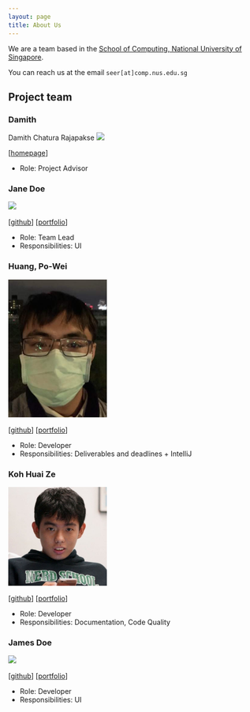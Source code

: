 ```yaml
---
layout: page
title: About Us
---
```


We are a team based in the [School of Computing, National University of Singapore](http://www.comp.nus.edu.sg).

You can reach us at the email `seer[at]comp.nus.edu.sg`

## Project team

### Damith 
Damith Chatura Rajapakse
<img src="images/johndoe.png" width="200px">

[[homepage](http://www.comp.nus.edu.sg/~damithch)]

* Role: Project Advisor

### Jane Doe

<img src="images/johndoe.png" width="200px">

[[github](http://github.com/johndoe)]
[[portfolio](team/johndoe.md)]

* Role: Team Lead
* Responsibilities: UI

### Huang, Po-Wei

<img src="images/georgepwhuang.png" width="200px">

[[github](http://github.com/georgepwhuang)] [[portfolio](team/georgepwhuang.md)]

* Role: Developer
* Responsibilities: Deliverables and deadlines + IntelliJ 

### Koh Huai Ze

<img src="images/huaize.png" width="200px">

[[github](http://github.com/HuaiZe)]
[[portfolio](team/huaize.md)]

* Role: Developer
* Responsibilities: Documentation, Code Quality

### James Doe

<img src="images/johndoe.png" width="200px">

[[github](http://github.com/johndoe)]
[[portfolio](team/johndoe.md)]

* Role: Developer
* Responsibilities: UI
